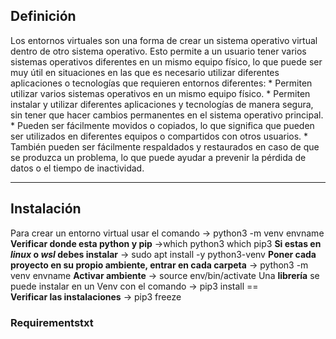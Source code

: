 ## Definición 
Los entornos virtuales son una forma de crear un sistema operativo virtual dentro de otro sistema operativo. Esto permite a un usuario tener varios sistemas operativos diferentes en un mismo equipo físico, lo que puede ser muy útil en situaciones en las que es necesario utilizar diferentes aplicaciones o tecnologías que requieren entornos diferentes:
	* Permiten utilizar varios sistemas operativos en un mismo equipo físico.
	* Permiten instalar y utilizar diferentes aplicaciones y tecnologías de manera segura, sin tener que hacer cambios permanentes en el sistema operativo principal.
	* Pueden ser fácilmente movidos o copiados, lo que significa que pueden ser utilizados en diferentes equipos o compartidos con otros usuarios.
	* También pueden ser fácilmente respaldados y restaurados en caso de que se produzca un problema, lo que puede ayudar a prevenir la pérdida de datos o el tiempo de inactividad.  
- - -
## Instalación 
Para crear un entorno virtual usar el comando -> python3 -m venv envname 
	**Verificar donde esta python y pip**	->which python3   which pip3
		**Si estas en _linux_ o _wsl_ debes instalar** -> sudo apt install -y python3-venv
	**Poner cada proyecto en su propio ambiente, entrar en cada carpeta** -> python3 -m venv envname
	**Activar ambiente** -> source env/bin/activate
	Una __librería__ se puede instalar en un Venv con el comando -> pip3 install <libreria>==<version>  
	**Verificar las instalaciones** -> pip3 freeze
### Requirementstxt 
	
